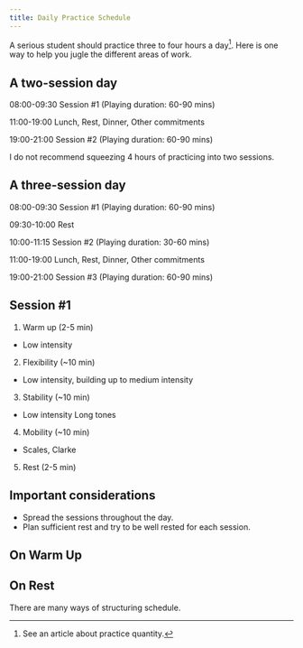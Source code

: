 ```yaml
---
title: Daily Practice Schedule
---
```


A serious student should practice three to four hours a day[^practice-quantity].
Here is one way to help you jugle the different areas of work.

[^practice-quantity]: See an article about practice quantity.



## A two-session day

08:00-09:30 Session #1 (Playing duration: 60-90 mins)

11:00-19:00 Lunch, Rest, Dinner, Other commitments

19:00-21:00 Session #2 (Playing duration: 60-90 mins)

I do not recommend squeezing 4 hours of practicing into two sessions.


## A three-session day

08:00-09:30 Session #1 (Playing duration: 60-90 mins)

09:30-10:00 Rest

10:00-11:15 Session #2 (Playing duration: 30-60 mins)

11:00-19:00 Lunch, Rest, Dinner, Other commitments

19:00-21:00 Session #3 (Playing duration: 60-90 mins)

## Session #1

1. Warm up (2-5 min)
  - Low intensity
2. Flexibility (~10 min)
  - Low intensity, building up to medium intensity
3. Stability (~10 min)
  - Low intensity Long tones
4. Mobility (~10 min)
  - Scales, Clarke
5. Rest (2-5 min)





## Important considerations

- Spread the sessions throughout the day.
- Plan sufficient rest and try to be well rested for each session.



## On Warm Up


## On Rest


There are many ways of structuring schedule.

